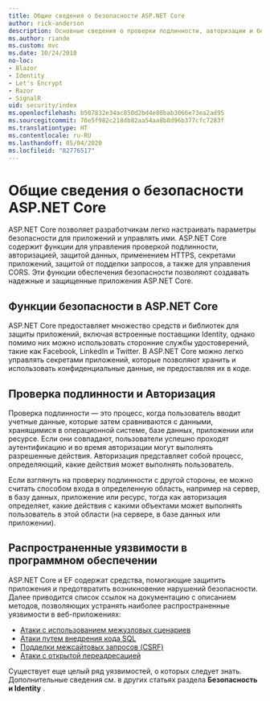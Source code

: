 ```yaml
---
title: Общие сведения о безопасности ASP.NET Core
author: rick-anderson
description: Основные сведения о проверки подлинности, авторизации и безопасности в ASP.NET Core.
ms.author: riande
ms.custom: mvc
ms.date: 10/24/2018
no-loc:
- Blazor
- Identity
- Let's Encrypt
- Razor
- SignalR
uid: security/index
ms.openlocfilehash: b507832e34ac850d2bd4e80bab3066e73ea2ad95
ms.sourcegitcommit: 70e5f982c218db82aa54aa8b8d96b377cfc7283f
ms.translationtype: HT
ms.contentlocale: ru-RU
ms.lasthandoff: 05/04/2020
ms.locfileid: "82776517"
---
```

# <a name="overview-of-aspnet-core-security"></a>Общие сведения о безопасности ASP.NET Core

ASP.NET Core позволяет разработчикам легко настраивать параметры безопасности для приложений и управлять ими. ASP.NET Core содержит функции для управления проверкой подлинности, авторизацией, защитой данных, применением HTTPS, секретами приложений, защитой от подделки запросов, а также для управления CORS. Эти функции обеспечения безопасности позволяют создавать надежные и защищенные приложения ASP.NET Core.

## <a name="aspnet-core-security-features"></a>Функции безопасности в ASP.NET Core

ASP.NET Core предоставляет множество средств и библиотек для защиты приложений, включая встроенные поставщики Identity, однако помимо них можно использовать сторонние службы удостоверений, такие как Facebook, LinkedIn и Twitter. В ASP.NET Core можно легко управлять секретами приложений, которые позволяют хранить и использовать конфиденциальные данные, не предоставляя их в коде.

## <a name="authentication-vs-authorization"></a>Проверка подлинности и Авторизация

Проверка подлинности — это процесс, когда пользователь вводит учетные данные, которые затем сравниваются с данными, хранящимися в операционной системе, базе данных, приложении или ресурсе. Если они совпадают, пользователи успешно проходят аутентификацию и во время авторизации могут выполнять разрешенные действия. Авторизация представляет собой процесс, определяющий, какие действия может выполнять пользователь.

Если взглянуть на проверку подлинности с другой стороны, ее можно считать способом входа в определенную область, например на сервер, в базу данных, приложение или ресурс, тогда как авторизация определяет, какие действия с какими объектами может выполнять пользователь в этой области (на сервере, в базе данных или приложении).

## <a name="common-vulnerabilities-in-software"></a>Распространенные уязвимости в программном обеспечении

ASP.NET Core и EF содержат средства, помогающие защитить приложения и предотвратить возникновение нарушений безопасности. Далее приводится список ссылок на документацию с описанием методов, позволяющих устранять наиболее распространенные уязвимости в веб-приложениях:

* [Атаки с использованием межузловых сценариев](xref:security/cross-site-scripting)
* [Атаки путем внедрения кода SQL](/ef/core/querying/raw-sql)
* [Подделки межсайтовых запросов (CSRF)](xref:security/anti-request-forgery)
* [Атаки с открытой переадресацией](xref:security/preventing-open-redirects)

Существует еще целый ряд уязвимостей, о которых следует знать. Дополнительные сведения см. в других статьях раздела **Безопасность и Identity** .
